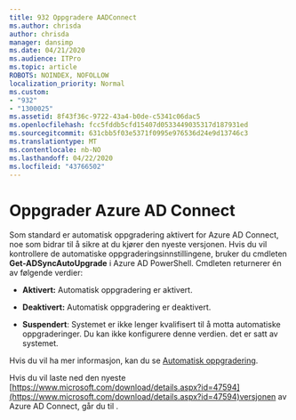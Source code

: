 ```yaml
---
title: 932 Oppgradere AADConnect
ms.author: chrisda
author: chrisda
manager: dansimp
ms.date: 04/21/2020
ms.audience: ITPro
ms.topic: article
ROBOTS: NOINDEX, NOFOLLOW
localization_priority: Normal
ms.custom:
- "932"
- "1300025"
ms.assetid: 8f43f36c-9722-43a4-b0de-c5341c06dac5
ms.openlocfilehash: fcc5fddb5cfd15407d0533449035317d187931ed
ms.sourcegitcommit: 631cbb5f03e5371f0995e976536d24e9d13746c3
ms.translationtype: MT
ms.contentlocale: nb-NO
ms.lasthandoff: 04/22/2020
ms.locfileid: "43766502"
---
```

# <a name="upgrade-azure-ad-connect"></a>Oppgrader Azure AD Connect

Som standard er automatisk oppgradering aktivert for Azure AD Connect, noe som bidrar til å sikre at du kjører den nyeste versjonen. Hvis du vil kontrollere de automatiske oppgraderingsinnstillingene, bruker du cmdleten **Get-ADSyncAutoUpgrade** i Azure AD PowerShell. Cmdleten returnerer én av følgende verdier:

- **Aktivert:** Automatisk oppgradering er aktivert.

- **Deaktivert:** Automatisk oppgradering er deaktivert.

- **Suspendert**: Systemet er ikke lenger kvalifisert til å motta automatiske oppgraderinger. Du kan ikke konfigurere denne verdien. det er satt av systemet.

Hvis du vil ha mer informasjon, kan du se [Automatisk oppgradering](https://docs.microsoft.com/azure/active-directory/connect/active-directory-aadconnect-feature-automatic-upgrade).

Hvis du vil laste ned den nyeste [https://www.microsoft.com/download/details.aspx?id=47594](https://www.microsoft.com/download/details.aspx?id=47594)versjonen av Azure AD Connect, går du til .
